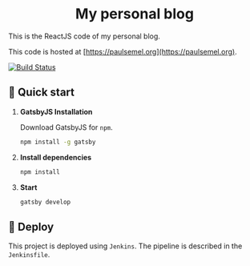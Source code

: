 <h1 align="center">
  My personal blog
</h1>

This is the ReactJS code of my personal blog.

This code is hosted at [https://paulsemel.org](https://paulsemel.org).

[![Build Status](http://jenkins.paulsemel.org/buildStatus/icon?job=paul-blog)](http://jenkins.paulsemel.org/job/paul-blog/)

## 🚀 Quick start

1.  **GatsbyJS Installation**

    Download GatsbyJS for `npm`.

    ```sh
    npm install -g gatsby
    ```

2.  **Install dependencies**


    ```sh
    npm install
    ```

3.  **Start**

    ```sh
    gatsby develop
    ```

## 💫 Deploy

This project is deployed using `Jenkins`. The pipeline is described in the `Jenkinsfile`.
